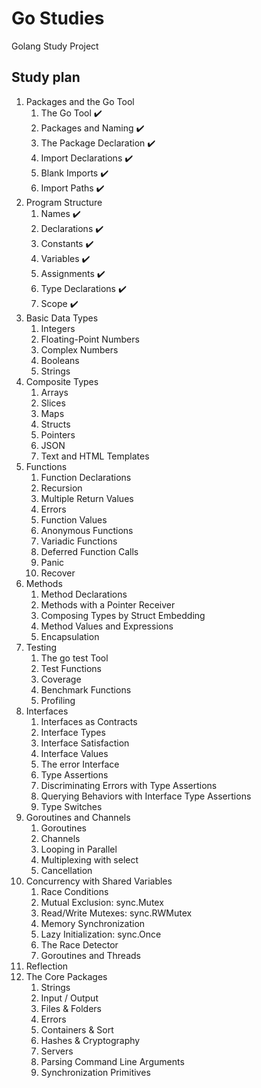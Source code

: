 # Go Studies
Golang Study Project

## Study plan

1. Packages and the Go Tool
    1. The Go Tool :heavy_check_mark:
    1. Packages and Naming :heavy_check_mark:
    1. The Package Declaration :heavy_check_mark:
    1. Import Declarations :heavy_check_mark:
    1. Blank Imports :heavy_check_mark:
    1. Import Paths :heavy_check_mark:
1. Program Structure
    1. Names :heavy_check_mark:
    1. Declarations :heavy_check_mark:
    1. Constants :heavy_check_mark:
    1. Variables :heavy_check_mark:
    1. Assignments :heavy_check_mark:
    1. Type Declarations :heavy_check_mark:
    1. Scope :heavy_check_mark:
1. Basic Data Types
    1. Integers
    1. Floating-Point Numbers
    1. Complex Numbers
    1. Booleans
    1. Strings
1. Composite Types
    1. Arrays
    1. Slices
    1. Maps
    1. Structs
    1. Pointers
    1. JSON
    1. Text and HTML Templates
1. Functions
    1. Function Declarations
    1. Recursion
    1. Multiple Return Values
    1. Errors
    1. Function Values
    1. Anonymous Functions
    1. Variadic Functions
    1. Deferred Function Calls
    1. Panic
    1. Recover
1. Methods
    1. Method Declarations
    1. Methods with a Pointer Receiver
    1. Composing Types by Struct Embedding
    1. Method Values and Expressions
    1. Encapsulation
1. Testing
    1. The go test Tool
    1. Test Functions
    1. Coverage
    1. Benchmark Functions
    1. Profiling
1. Interfaces
    1. Interfaces as Contracts
    1. Interface Types
    1. Interface Satisfaction
    1. Interface Values
    1. The error Interface
    1. Type Assertions
    1. Discriminating Errors with Type Assertions
    1. Querying Behaviors with Interface Type Assertions
    1. Type Switches
1. Goroutines and Channels
    1. Goroutines
    1. Channels
    1. Looping in Parallel
    1. Multiplexing with select
    1. Cancellation
1. Concurrency with Shared Variables
    1. Race Conditions
    1. Mutual Exclusion: sync.Mutex
    1. Read/Write Mutexes: sync.RWMutex
    1. Memory Synchronization
    1. Lazy Initialization: sync.Once
    1. The Race Detector
    1. Goroutines and Threads
1. Reflection
1. The Core Packages
    1. Strings
    1. Input / Output
    1. Files & Folders
    1. Errors
    1. Containers & Sort
    1. Hashes & Cryptography
    1. Servers
    1. Parsing Command Line Arguments
    1. Synchronization Primitives